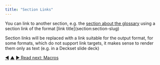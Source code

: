 ```yaml
---
title: "Section Links"
---
```



You can link to another section, e.g. the [section about the glossary](glossary.html) using a section link of the format &#0091;link title&#0093;&#0040;section:section-slug&#0041;

Section links will be replaced with a link suitable for the output format, for some formats, which do not support link targets, it makes sense to render them only as text (e.g. in a Deckset slide deck)

<div class="bottom-nav">
<a href="glossary-entries.html" title="Back to: Glossary">◀</a> <a href="features.html" title="Up: Features">▲</a> <a href="macros.html" title="">▶ Read next: Macros</a>
</div>


<script type="text/javascript">
Mousetrap.bind('g n', function() {
    window.location.href = 'macros.html';
    return false;
});
</script>

